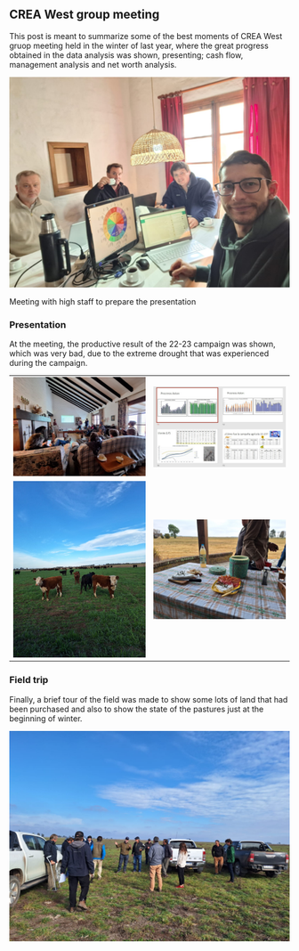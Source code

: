 ## CREA West group meeting

This post is meant to summarize some of the best moments of CREA West gruop meeting held in the winter of last year, where the great progress obtained in the data analysis was shown, presenting; cash flow, management analysis and net worth analysis.


![job meeting](/assets/images/banners/junta.jpeg)

Meeting with high staff to prepare the presentation

### Presentation  

At the meeting, the productive result of the 22-23 campaign was shown, which was very bad, due to the extreme drought that was experienced during the campaign.



| | | 
|:-------------------------:|:-------------------------:|
|<img  alt="Presentation" src="/assets/images/banners/Presentacion.jpeg">  |  <img  alt="Data" src="/assets/images/banners/Data.jpg">|
|<img  alt="Cattle" src="/assets/images/banners/Cattle.jpeg">  |  <img alt="Cattering" src="/assets/images/banners/Cattering.jpeg">|


### Field trip

Finally, a brief tour of the field was made to show some lots of land that had been purchased and also to show the state of the pastures just at the beginning of winter.

![Campo](/assets/images/banners/Campo.jpeg)
